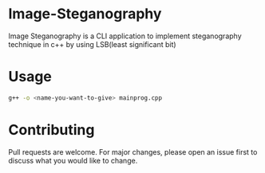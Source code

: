 # Image-Steganography
Image Steganography is a CLI application to implement steganography technique in c++ by using LSB(least significant bit)

# Usage

```bash
g++ -o <name-you-want-to-give> mainprog.cpp
```
            
# Contributing
Pull requests are welcome. For major changes, please open an issue first to discuss what you would like to change.
